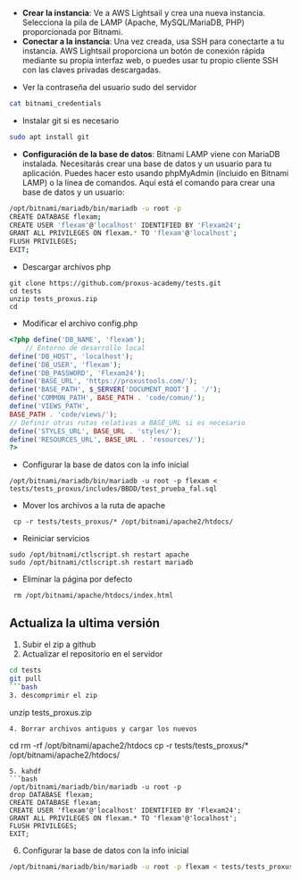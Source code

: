 - **Crear la instancia**: Ve a AWS Lightsail y crea una nueva instancia. Selecciona la pila de LAMP (Apache, MySQL/MariaDB, PHP) proporcionada por Bitnami.
- **Conectar a la instancia**: Una vez creada, usa SSH para conectarte a tu instancia. AWS Lightsail proporciona un botón de conexión rápida mediante su propia interfaz web, o puedes usar tu propio cliente SSH con las claves privadas descargadas.


* Ver la contraseña del usuario sudo del servidor
```bash
cat bitnami_credentials
```

* Instalar git si es necesario

```bash
sudo apt install git
```


- **Configuración de la base de datos**: Bitnami LAMP viene con MariaDB instalada. Necesitarás crear una base de datos y un usuario para tu aplicación. Puedes hacer esto usando phpMyAdmin (incluido en Bitnami LAMP) o la línea de comandos. Aquí está el comando para crear una base de datos y un usuario:

```bash
/opt/bitnami/mariadb/bin/mariadb -u root -p
CREATE DATABASE flexam;
CREATE USER 'flexam'@'localhost' IDENTIFIED BY 'Flexam24';
GRANT ALL PRIVILEGES ON flexam.* TO 'flexam'@'localhost';
FLUSH PRIVILEGES;
EXIT;
```

* Descargar archivos php
```
git clone https://github.com/proxus-academy/tests.git
cd tests
unzip tests_proxus.zip
cd
```
* Modificar el archivo config.php
```php
<?php define('DB_NAME', 'flexam');
    // Entorno de desarrollo local
define('DB_HOST', 'localhost');
define('DB_USER', 'flexam');
define('DB_PASSWORD', 'Flexam24');
define('BASE_URL', 'https://proxustools.com/');
define('BASE_PATH', $_SERVER['DOCUMENT_ROOT'] . '/');
define('COMMON_PATH', BASE_PATH . 'code/comun/');
define('VIEWS_PATH',
BASE_PATH . 'code/views/');
// Definir otras rutas relativas a BASE_URL si es necesario
define('STYLES_URL', BASE_URL . 'styles/');
define('RESOURCES_URL', BASE_URL . 'resources/');
?>
```
* Configurar la base de datos con la info inicial

```
/opt/bitnami/mariadb/bin/mariadb -u root -p flexam < tests/tests_proxus/includes/BBDD/test_prueba_fal.sql
```

* Mover los archivos a la ruta de apache
```
 cp -r tests/tests_proxus/* /opt/bitnami/apache2/htdocs/

```

* Reiniciar servicios
```
sudo /opt/bitnami/ctlscript.sh restart apache
sudo /opt/bitnami/ctlscript.sh restart mariadb

```

* Eliminar la página por defecto
``` 
 rm /opt/bitnami/apache/htdocs/index.html
``` 


## Actualiza la ultima versión
1. Subir el zip a github
2. Actualizar el repositorio en el servidor
```bash
cd tests
git pull
```bash
3. descomprimir el zip
```
unzip tests_proxus.zip
```bash
4. Borrar archivos antiguos y cargar los nuevos
```
 cd
rm -rf /opt/bitnami/apache2/htdocs
 cp -r tests/tests_proxus/* /opt/bitnami/apache2/htdocs/
```
5. kahdf
```bash
/opt/bitnami/mariadb/bin/mariadb -u root -p
drop DATABASE flexam;
CREATE DATABASE flexam;
CREATE USER 'flexam'@'localhost' IDENTIFIED BY 'Flexam24';
GRANT ALL PRIVILEGES ON flexam.* TO 'flexam'@'localhost';
FLUSH PRIVILEGES;
EXIT;
```

6. Configurar la base de datos con la info inicial

```bash
/opt/bitnami/mariadb/bin/mariadb -u root -p flexam < tests/tests_proxus/includes/BBDD/test_prueba_fal.sql
```
